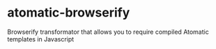 # atomatic-browserify
Browserify transformator that allows you to require compiled Atomatic templates in Javascript

